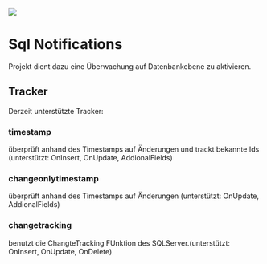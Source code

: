 ![](https://ci.appveyor.com/api/projects/status/u68ha9an9px5gdjt?svg=true)

# Sql Notifications

Projekt dient dazu eine Überwachung auf Datenbankebene zu aktivieren.


## Tracker
Derzeit unterstützte Tracker:<br>
### timestamp
 überprüft anhand des Timestamps auf Änderungen und trackt bekannte Ids 
 (unterstützt: OnInsert, OnUpdate, AddionalFields)
### changeonlytimestamp
 überprüft anhand des Timestamps auf Änderungen   (unterstützt: OnUpdate, AddionalFields)
### changetracking
 benutzt die ChangteTracking FUnktion des SQLServer.(unterstützt: OnInsert, OnUpdate, OnDelete)




